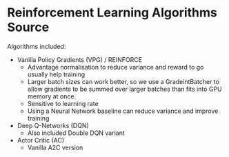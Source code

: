 # Reinforcement Learning Algorithms Source

Algorithms included:

* Vanilla Policy Gradients (VPG) / REINFORCE
    * Advantage normalisation to reduce variance and reward to go usually help training
    * Larger batch sizes can work better, so we use a GradeintBatcher to allow 
    gradients to be summed over larger batches than fits into GPU memory at once.
    * Sensitive to learning rate
    * Using a Neural Network baseline can reduce variance and improve training
* Deep Q-Networks (DQN)
    * Also included Double DQN variant
* Actor Critic (AC)
    * Vanilla A2C version
